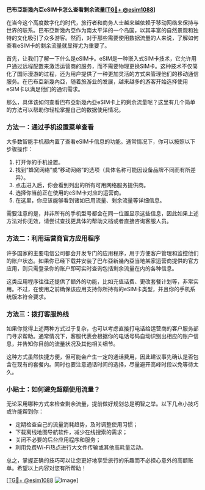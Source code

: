**巴布亞新幾內亞eSIM卡怎么查看剩余流量[[TG💪+ @esim1088](https://t.me/s/esim1088)]**

在当今这个高度数字化的时代，旅行者和商务人士越来越依赖于移动网络来保持与世界的联系。巴布亞新幾內亞作为南太平洋的一个岛国，以其丰富的自然景观和独特的文化吸引了众多游客。然而，对于那些需要使用数据流量的人来说，了解如何查看eSIM卡的剩余流量就显得尤为重要了。

首先，让我们了解一下什么是eSIM卡。eSIM是一种嵌入式SIM卡技术，它允许用户通过远程配置来激活运营商的服务，而不需要物理更换SIM卡。这种技术不仅简化了国际漫游的过程，还为用户提供了一种更加灵活的方式来管理他们的移动通信服务。在巴布亞新幾內亞，随着旅游业的发展，越来越多的游客开始选择使用eSIM卡以满足他们的通讯需求。

那么，具体该如何查看巴布亞新幾內亞eSIM卡上的剩余流量呢？这里有几个简单的方法可以帮助你轻松掌握自己的数据使用情况。

### 方法一：通过手机设置菜单查看

大多数智能手机都内置了查看eSIM卡信息的功能。通常情况下，你可以按照以下步骤操作：

1. 打开你的手机设置。
2. 找到“蜂窝网络”或“移动网络”的选项（具体名称可能因设备品牌不同而有所差异）。
3. 点击进入后，你会看到列出的所有可用网络服务提供商。
4. 选择你当前正在使用的eSIM卡对应的运营商。
5. 在这里，你应该能够看到诸如已用流量、剩余流量等详细信息。

需要注意的是，并非所有的手机型号都会在同一位置显示这些信息，因此如果上述方法对你无效，请尝试查找更具体的帮助文档或者直接咨询客服人员。

### 方法二：利用运营商官方应用程序

许多国家的主要电信公司都会开发专门的应用程序，用于方便客户管理和监控他们的账户状态。如果你已经下载并安装了巴布亞新幾內亞当地某家运营商提供的官方应用，则只需登录你的账户即可实时查询包括剩余流量在内的各种信息。

这类应用程序往往还提供了额外的功能，比如充值话费、更改套餐计划等，非常实用。不过，在使用之前确保该应用支持你所持有的eSIM卡类型，并且你的手机系统版本符合要求。

### 方法三：拨打客服热线

如果你觉得上述两种方式过于复杂，也可以考虑直接打电话给运营商的客户服务部门寻求帮助。通常情况下，客服代表会根据你的电话号码自动识别出相应的账户信息，并告知你目前的流量状况及其他相关细节。

这种方式虽然快捷方便，但可能会产生一定的通话费用，因此建议事先确认是否包含在现有的套餐内。同时也要注意通话时间的选择，尽量避开高峰时段以免等待太久。

### 小贴士：如何避免超额使用流量？

无论采用哪种方式来检查剩余流量，提前做好规划总是明智之举。以下几点小技巧或许能帮到你：

- 定期检查自己的流量消耗趋势，及时调整使用习惯；
- 下载离线地图导航软件，减少在线搜索的需求；
- 关闭不必要的后台应用程序和服务；
- 利用免费Wi-Fi热点进行大文件传输或其他高耗量活动。

总之，掌握正确的技巧可以让您更好地享受旅行的乐趣而不必担心意外的高额账单。希望以上内容对您有所帮助！

[[TG💪+ @esim1088](https://t.me/s/esim1088) ![Image](https://i.postimg.cc/4NQfJmqS/Snipaste-2025-05-13-00-14-12.png)]